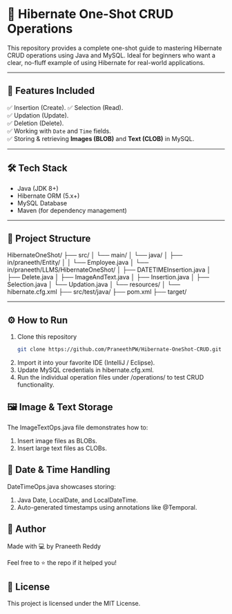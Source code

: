 # 🧠 Hibernate One-Shot CRUD Operations

This repository provides a complete one-shot guide to mastering Hibernate CRUD operations using Java and MySQL. Ideal for beginners who want a clear, no-fluff example of using Hibernate for real-world applications.

---

## 📌 Features Included

✅ Insertion (Create).
✅ Selection (Read).  
✅ Updation (Update).  
✅ Deletion (Delete).  
✅ Working with `Date` and `Time` fields.  
✅ Storing & retrieving **Images (BLOB)** and **Text (CLOB)** in MySQL.

---

## 🛠️ Tech Stack

- Java (JDK 8+)
- Hibernate ORM (5.x+)
- MySQL Database
- Maven (for dependency management)

---

## 📁 Project Structure

HibernateOneShot/
├── src/
│   └── main/
│       └── java/
│           ├── in/praneeth/Entity/
│           │   └── Employee.java
│           └── in/praneeth/LLMS/HibernateOneShot/
│               ├── DATETIMEInsertion.java
│               ├── Delete.java
│               ├── ImageAndText.java
│               ├── Insertion.java
│               ├── Selection.java
│               └── Updation.java
│   └── resources/
│       └── hibernate.cfg.xml
├── src/test/java/
├── pom.xml
├── target/















---

## ⚙️ How to Run

1. Clone this repository  
   ```bash
   git clone https://github.com/PraneethPW/Hibernate-OneShot-CRUD.git

   
2. Import it into your favorite IDE (IntelliJ / Eclipse).
3. Update MySQL credentials in hibernate.cfg.xml.
4. Run the individual operation files under /operations/ to test CRUD functionality.

## 🖼️ Image & Text Storage
The ImageTextOps.java file demonstrates how to:

1. Insert image files as BLOBs.
2. Insert large text files as CLOBs.

## 📅 Date & Time Handling
DateTimeOps.java showcases storing:

1. Java Date, LocalDate, and LocalDateTime.
2. Auto-generated timestamps using annotations like @Temporal.

## 🙌 Author
Made with 💻 by Praneeth Reddy

Feel free to ⭐ the repo if it helped you!

## 🔖 License
This project is licensed under the MIT License.






